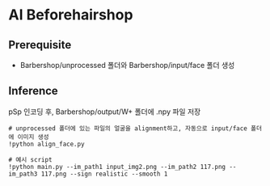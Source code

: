 # AI Beforehairshop

## Prerequisite
- Barbershop/unprocessed 폴더와 Barbershop/input/face 폴더 생성


## Inference

pSp 인코딩 후, Barbershop/output/W+ 폴더에 .npy 파일 저장

```shell
# unprocessed 폴더에 있는 파일의 얼굴을 alignment하고, 자동으로 input/face 폴더에 이미지 생성
!python align_face.py
```

```shell
# 예시 script
!python main.py --im_path1 input_img2.png --im_path2 117.png --im_path3 117.png --sign realistic --smooth 1
```


